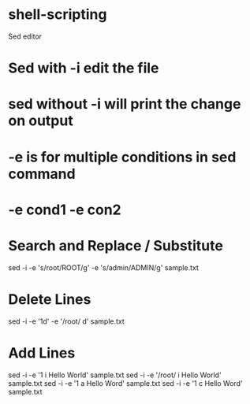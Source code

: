 # shell-scripting


Sed editor
# Sed with -i edit the file
# sed without -i will print the change on output

# -e is for multiple conditions in sed command
# -e cond1 -e con2

# Search and Replace / Substitute

sed -i -e 's/root/ROOT/g' -e 's/admin/ADMIN/g' sample.txt

# Delete Lines
sed -i -e '1d' -e '/root/ d' sample.txt

# Add Lines
sed -i -e '1 i Hello World' sample.txt
sed -i -e '/root/ i Hello World' sample.txt
sed -i -e '1 a Hello Word' sample.txt
sed -i -e '1 c Hello Word' sample.txt
